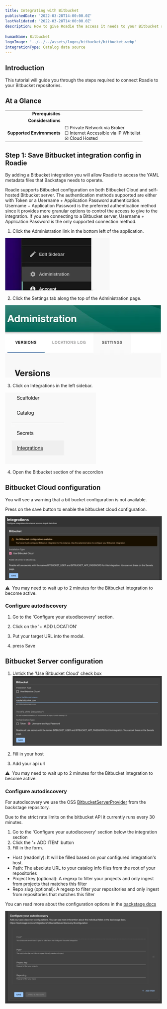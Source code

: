 ```yaml
---
title: Integrating with Bitbucket
publishedDate: '2022-03-28T14:00:00.0Z'
lastValidated: '2022-03-28T14:00:00.0Z'
description: How to give Roadie the access it needs to your Bitbucket repositories.

humanName: Bitbucket
logoImage: '../../../assets/logos/bitbucket/bitbucket.webp'
integrationType: Catalog data source
---
```


## Introduction

This tutorial will guide you through the steps required to connect Roadie to your Bitbucket repositories.

## At a Glance
| | |
|---: | --- |
| **Prerequisites** |  |
| **Considerations** |  |
| **Supported Environments** | ☐ Private Network via Broker <br /> ☐ Internet Accessible via IP Whitelist <br /> ☒ Cloud Hosted |

## Step 1: Save Bitbucket integration config in Roadie

By adding a Bitbucket integration you will allow Roadie to access the YAML metadata files that Backstage needs to operate.

Roadie supports Bitbucket configuration on both Bitbucket Cloud and self-hosted Bitbucket server. The authentication methods supported are either with Token or a Username + Application Password authentication. Username + Application Password is the preferred authentication method since it provides more granular options to control the access to give to the integration. If you are connecting to a Bitbucket server, Username + Application Password is the only supported connection method.

1. Click the Administration link in the bottom left of the application.

![A link that says "Administration"](./administration-link.webp)

2. Click the Settings tab along the top of the Administration page.

![A link that says "Settings"](./settings-link.webp)

3. Click on Integrations in the left sidebar.

![A link that says "Integrations"](./integrations-link.webp)

4. Open the Bitbucket section of the accordion

## Bitbucket Cloud configuration

You will see a warning that a bit bucket configuration is not available.

Press on the save button to enable the bitbucket cloud configuration.

![initial bitbucket page](./bitbucket-config-page.webp)

⚠️ &nbsp;You may need to wait up to 2 minutes for the Bitbucket integration to become active.

### Configure autodiscovery

1. Go to the 'Configure your atuodiscovery' section.

2. Click on the '+ ADD LOCATION'

3. Put your target URL into the modal.

4. press Save

## Bitbucket Server configuration

1. Untick the 'Use Bitbucket Cloud' check box
   ![](./bitbucket-server-config.webp)

2. Fill in your host
3. Add your api url

⚠️ &nbsp;You may need to wait up to 2 minutes for the Bitbucket integration to become active.

### Configure autodiscovery

For autodiscovery we use the OSS [BitbucketServerProvider](https://github.com/backstage/backstage/tree/master/plugins/catalog-backend-module-bitbucket-server) from the backstage repository.

Due to the strict rate limits on the bitbucket API it currently runs every 30 minutes.

1. Go to the 'Configure your autodiscovery' section below the integration section
2. Click the '+ ADD ITEM' button
3. Fill in the form.

- Host (readonly): It will be filled based on your configured integration's host.
- Path: The absolute URL to your catalog info files from the root of your repositories
- Project key (optional): A regexp to filter your projects and only ingest from projects that matches this filter
- Repo slug (optional): A regexp to filter your repositories and only ingest from repositories that matches this filter

You can read more about the configuration options in the [backstage docs](https://backstage.io/docs/integrations/bitbucketServer/discovery/#configuration)

![A form](./bitbucket-server-autodiscovery.webp)
